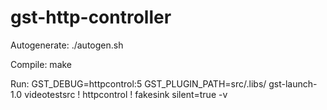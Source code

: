 # gst-http-controller

Autogenerate:
./autogen.sh

Compile: 
make

Run:
GST_DEBUG=httpcontrol:5 GST_PLUGIN_PATH=src/.libs/ gst-launch-1.0 videotestsrc ! httpcontrol ! fakesink  silent=true -v
